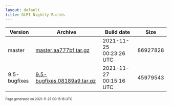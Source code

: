 ```yaml
---
layout: default
title: GLPI Nightly Builds
---
```


Version|Archive|Build date|Size
---|---|---|---
master|[master.aa777bf.tar.gz](master.aa777bf.tar.gz)|2021-11-25 00:23:26 UTC|86927828
9.5-bugfixes|[9.5-bugfixes.08189a9.tar.gz](9.5-bugfixes.08189a9.tar.gz)|2021-11-27 00:15:16 UTC|45979543

<font size="1">Page generated on 2021-11-27 00:15:16 UTC</font>
